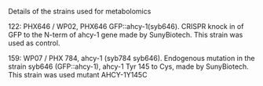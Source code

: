 Details of the strains used for metabolomics

122: PHX646 / WP02, PHX646 GFP::ahcy-1(syb646). CRISPR knock in of GFP to the N-term of ahcy-1 gene made by SunyBiotech. This strain was used as control.

159: WP07 / PHX 784, ahcy-1 (syb784 syb646). Endogenous mutation in the strain syb646 (GFP::ahcy-1), ahcy-1 Tyr 145 to Cys, made by SunyBiotech. This strain was used mutant AHCY-1Y145C 


